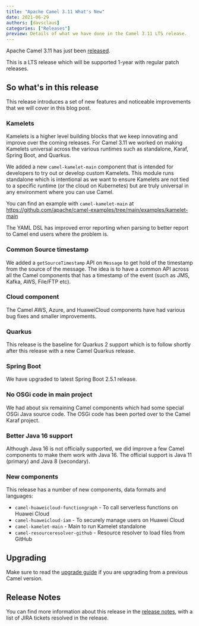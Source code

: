 ```yaml
---
title: "Apache Camel 3.11 What's New"
date: 2021-06-29
authors: [davsclaus]
categories: ["Releases"]
preview: Details of what we have done in the Camel 3.11 LTS release.
---
```


Apache Camel 3.11 has just been [released](/blog/2021/06/RELEASE-3.11.0/).

This is a LTS release which will be supported 1-year with regular patch releases.

## So what's in this release

This release introduces a set of new features and noticeable improvements that we will cover in this blog post.

### Kamelets

Kamelets is a higher level building blocks that we keep innovating and improve over the coming releases.
For Camel 3.11 we worked on making Kamelets universal across the various runtimes such as standalone, Karaf, Spring Boot, and Quarkus.

We added a new `camel-kamelet-main` component that is intended for developers to try out or develop custom Kamelets.
This module runs standalone which is intentional as we want to ensure Kamelets are not tied to a specific runtime (or the cloud on Kubernetes)
but are truly universal in any environment where you can use Camel.

You can find an example with `camel-kamelet-main` at https://github.com/apache/camel-examples/tree/main/examples/kamelet-main

The YAML DSL has improved error reporting when parsing to better report to Camel end users where the problem is.

### Common Source timestamp

We added a `getSourceTimestamp` API on `Message` to get hold of the timestamp from the source of the message.
The idea is to have a common API across all the Camel components that has a timestamp of the event (such as JMS, Kafka, AWS, File/FTP etc).

### Cloud component

The Camel AWS, Azure, and HuaweiCloud components have had various bug fixes and smaller improvements.

### Quarkus

This release is the baseline for Quarkus 2 support which is to follow shortly after this release with a new Camel Quarkus release.

### Spring Boot

We have upgraded to latest Spring Boot 2.5.1 release.

### No OSGi code in main project

We had about six remaining Camel components which had some special OSGi Java source code.
The OSGi code has been ported over to the Camel Karaf project.

### Better Java 16 support

Although Java 16 is not officially supported, we did improve a few Camel components to make them work with Java 16.
The official support is Java 11 (primary) and Java 8 (secondary).

### New components

This release has a number of new components, data formats and languages:

- `camel-huaweicloud-functiongraph` - To call serverless functions on Huawei Cloud
- `camel-huaweicloud-iam` - To securely manage users on Huawei Cloud
- `camel-kamelet-main` - Main to run Kamelet standalone
- `camel-resourceresolver-github` - Resource resolver to load files from GitHub

## Upgrading

Make sure to read the [upgrade guide](/manual/latest/camel-3x-upgrade-guide-3_11.html) if you are upgrading from a previous Camel version.

## Release Notes

You can find more information about this release in the [release notes](/releases/release-3.11.0/), with a list of JIRA tickets resolved in the release.
